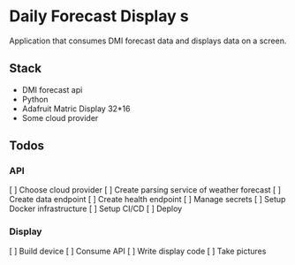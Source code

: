 # Daily Forecast Display s
Application that consumes DMI forecast data and displays data on a screen.


## Stack

* DMI forecast api
* Python
* Adafruit Matric Display 32*16
* Some cloud provider


## Todos

### API

[ ] Choose cloud provider
[ ] Create parsing service of weather forecast
[ ] Create data endpoint
[ ] Create health endpoint
[ ] Manage secrets
[ ] Setup Docker infrastructure
[ ] Setup CI/CD
[ ] Deploy

### Display

[ ] Build device
[ ] Consume API
[ ] Write display code
[ ] Take pictures

